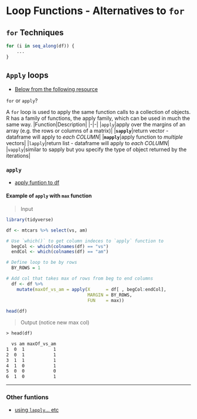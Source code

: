 
# Loop Functions - Alternatives to `for`

## `for` Techniques

```r
for (i in seq_along(df)) {
    ...
}
```

## `Apply` loops

* [Below from the following resource](https://swcarpentry.github.io/r-novice-inflammation/15-supp-loops-in-depth/)

`for` or `apply`?

A `for` loop is used to apply the same function calls to a collection of objects. R has a family of functions, the apply family, which can be used in much the same way.
|Function|Description|
|-|-|
|`apply`|apply over the margins of an array (e.g. the rows or columns of a matrix)|
|**`sapply`**|return vector - dataframe will apply to *each COLUMN*|
|**`mapply`**|apply function to *multiple* vectors|
|`lapply`|return list - dataframe will apply to *each COLUMN*|
|`vapply`|similar to sapply but you specify the type of object returned by the iterations|

### `apply`

* [apply funtion to df](https://faculty.nps.edu/sebuttre/home/R/apply.html)

#### Example of `apply` with `max` function

> Input

```r
library(tidyverse)

df <- mtcars %>% select(vs, am)

# Use `which()` to get column indeces to `apply` function to
  begCol <- which(colnames(df) == "vs")
  endCol <- which(colnames(df) == "am")

# Define loop to be by rows
  BY_ROWS = 1

# Add col that takes max of rows from beg to end columns
  df <- df %>%
    mutate(maxOf_vs_am = apply(X      = df[ , begCol:endCol],
                               MARGIN = BY_ROWS,
                               FUN    = max))
  
head(df)
```

> Output (notice new max col)

```txt
> head(df)

  vs am maxOf_vs_am
1  0  1           1
2  0  1           1
3  1  1           1
4  1  0           1
5  0  0           0
6  1  0           1
```

***

### Other funtions

* [using `lapply`... etc](https://www.youtube.com/watch?v=34sbvhr_pm8)
